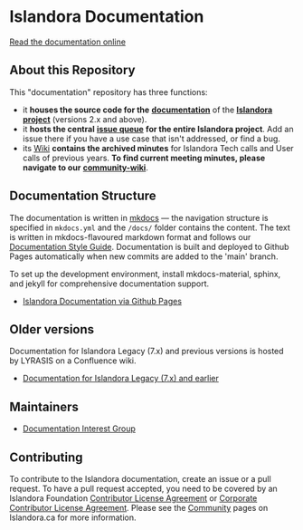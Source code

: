 # Islandora Documentation

[Read the documentation online](https://islandora.github.io/documentation/)

## About this Repository

This "documentation" repository has three functions:

- it **houses the source code for the** [**documentation**](https://islandora.github.io/documentation/) of the [**Islandora project**](https://islandora.ca/) (versions 2.x and above).
- it **hosts the central** [**issue queue**](https://github.com/Islandora/documentation/issues) **for the entire Islandora project**. Add an issue there if you have a use case that isn't addressed, or find a bug.
- its [Wiki](https://github.com/Islandora/documentation/wiki) **contains the archived minutes** for Islandora Tech calls and User calls of previous years. **To find current meeting minutes, please navigate to our** [**community-wiki**](https://github.com/Islandora/islandora-community/wiki).

## Documentation Structure

The documentation is written in [mkdocs](https://www.mkdocs.org/) — the navigation structure is specified in `mkdocs.yml` and the `/docs/` folder contains the content. The text is written in mkdocs-flavoured markdown format and follows our [Documentation Style Guide](https://islandora.github.io/documentation/contributing/docs_style_guide/). Documentation is built and deployed to Github Pages automatically when new commits are added to the 'main' branch.

To set up the development environment, install mkdocs-material, sphinx, and jekyll for comprehensive documentation support.

* [Islandora Documentation via Github Pages](https://islandora.github.io/documentation/)

## Older versions

Documentation for Islandora Legacy (7.x) and previous versions is hosted by LYRASIS on a Confluence wiki.

* [Documentation for Islandora Legacy (7.x) and earlier](https://wiki.lyrasis.org/display/ISLANDORA/)

## Maintainers

* [Documentation Interest Group](https://github.com/islandora-interest-groups/Islandora-Documentation-Interest-Group)

## Contributing

To contribute to the Islandora documentation, create an issue or a pull request. To have a pull request accepted, you need to be covered by an Islandora Foundation [Contributor License Agreement](https://github.com/Islandora/islandora-community/wiki/Onboarding-Checklist#contributor-license-agreements) or [Corporate Contributor License Agreement](https://github.com/Islandora/islandora-community/wiki/Onboarding-Checklist#contributor-license-agreements). Please see the [Community](https://www.islandora.ca/community) pages on Islandora.ca for more information.
